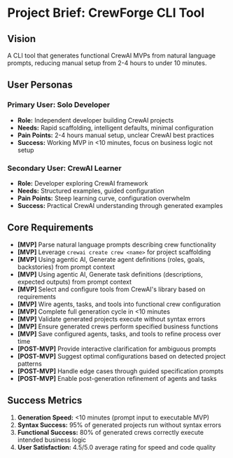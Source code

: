# Project Brief: CrewForge CLI Tool

## Vision
A CLI tool that generates functional CrewAI MVPs from natural language prompts, reducing manual setup from 2-4 hours to under 10 minutes.

## User Personas
### Primary User: Solo Developer
- **Role:** Independent developer building CrewAI projects
- **Needs:** Rapid scaffolding, intelligent defaults, minimal configuration
- **Pain Points:** 2-4 hours manual setup, unclear CrewAI best practices
- **Success:** Working MVP in <10 minutes, focus on business logic not setup

### Secondary User: CrewAI Learner
- **Role:** Developer exploring CrewAI framework
- **Needs:** Structured examples, guided configuration
- **Pain Points:** Steep learning curve, configuration overwhelm
- **Success:** Practical CrewAI understanding through generated examples

## Core Requirements
- **[MVP]** Parse natural language prompts describing crew functionality
- **[MVP]** Leverage `crewai create crew <name>` for project scaffolding
- **[MVP]** Using agentic AI, Generate agent definitions (roles, goals, backstories) from prompt context
- **[MVP]** Using agentic AI, Generate task definitions (descriptions, expected outputs) from prompt context
- **[MVP]** Select and configure tools from CrewAI's library based on requirements
- **[MVP]** Wire agents, tasks, and tools into functional crew configuration
- **[MVP]** Complete full generation cycle in <10 minutes
- **[MVP]** Validate generated projects execute without syntax errors
- **[MVP]** Ensure generated crews perform specified business functions
- **[MVP]** Save configured agents, tasks, and tools to refine process over time
- **[POST-MVP]** Provide interactive clarification for ambiguous prompts
- **[POST-MVP]** Suggest optimal configurations based on detected project patterns
- **[POST-MVP]** Handle edge cases through guided specification prompts
- **[POST-MVP]** Enable post-generation refinement of agents and tasks

## Success Metrics
1. **Generation Speed:** <10 minutes (prompt input to executable MVP)
2. **Syntax Success:** 95% of generated projects run without syntax errors
3. **Functional Success:** 80% of generated crews correctly execute intended business logic
4. **User Satisfaction:** 4.5/5.0 average rating for speed and code quality